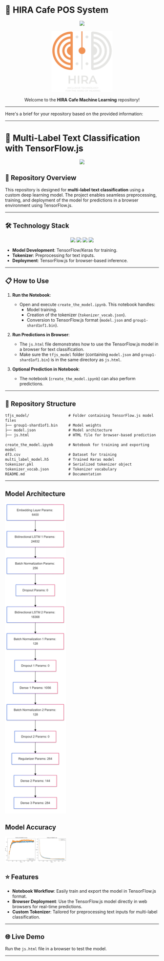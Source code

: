 # 🚀 **HIRA Cafe POS System**
<p align="center" style="margin-top:">
  <img src="#" width="400" />
</p>
<p align="center" style="margin-top:">
  <img src="./hira.png" width="200" />
</p>
<p align="center">
  Welcome to the <b>HIRA Cafe Machine Learning</b> repository!
</p>

---

Here's a brief for your repository based on the provided information:

---

# 🌟 **Multi-Label Text Classification with TensorFlow.js**

<p align="center">
  <img src="#" width="400" />
</p>

## 🚀 **Repository Overview**

This repository is designed for **multi-label text classification** using a custom deep learning model. The project enables seamless preprocessing, training, and deployment of the model for predictions in a browser environment using TensorFlow.js.

---

## 🛠️ **Technology Stack**

<p align="center">
  <img src="https://img.shields.io/badge/Python-3776AB?style=for-the-badge&logo=python&logoColor=white" />
  <img src="https://img.shields.io/badge/TensorFlow-FF6F00?style=for-the-badge&logo=tensorflow&logoColor=white" />
  <img src="https://img.shields.io/badge/TensorFlow.js-FF6F00?style=for-the-badge&logo=tensorflow&logoColor=white" />
  <img src="https://img.shields.io/badge/HTML5-E34F26?style=for-the-badge&logo=html5&logoColor=white" />
</p>

- **Model Development**: TensorFlow/Keras for training.
- **Tokenizer**: Preprocessing for text inputs.
- **Deployment**: TensorFlow.js for browser-based inference.

---

## 📋 **How to Use**

1. **Run the Notebook**:
   - Open and execute `create_the_model.ipynb`. This notebook handles:
     - Model training.
     - Creation of the tokenizer (`tokenizer_vocab.json`).
     - Conversion to TensorFlow.js format (`model.json` and `group1-shard1of1.bin`).

2. **Run Predictions in Browser**:
   - The `js.html` file demonstrates how to use the TensorFlow.js model in a browser for text classification.
   - Make sure the `tfjs_model` folder (containing `model.json` and `group1-shard1of1.bin`) is in the same directory as `js.html`.

3. **Optional Prediction in Notebook**:
   - The notebook (`create_the_model.ipynb`) can also perform predictions.

---

## 📂 **Repository Structure**

```plaintext
tfjs_model/                  # Folder containing TensorFlow.js model files
├── group1-shard1of1.bin     # Model weights
├── model.json               # Model architecture
├── js.html                  # HTML file for browser-based prediction

create_the_model.ipynb       # Notebook for training and exporting model
df3.csv                      # Dataset for training
multi_label_model.h5         # Trained Keras model
tokenizer.pkl                # Serialized tokenizer object
tokenizer_vocab.json         # Tokenizer vocabulary
README.md                    # Documentation
```

---

## Model Architecture
<img src="./model.png" width="200" />

## Model Accuracy
<img src="./model.jpeg" width="200" />

## ⭐ **Features**

- **Notebook Workflow**: Easily train and export the model in TensorFlow.js format.
- **Browser Deployment**: Use the TensorFlow.js model directly in web browsers for real-time predictions.
- **Custom Tokenizer**: Tailored for preprocessing text inputs for multi-label classification.

---

## 🌐 **Live Demo**

Run the `js.html` file in a browser to test the model.

--- 
